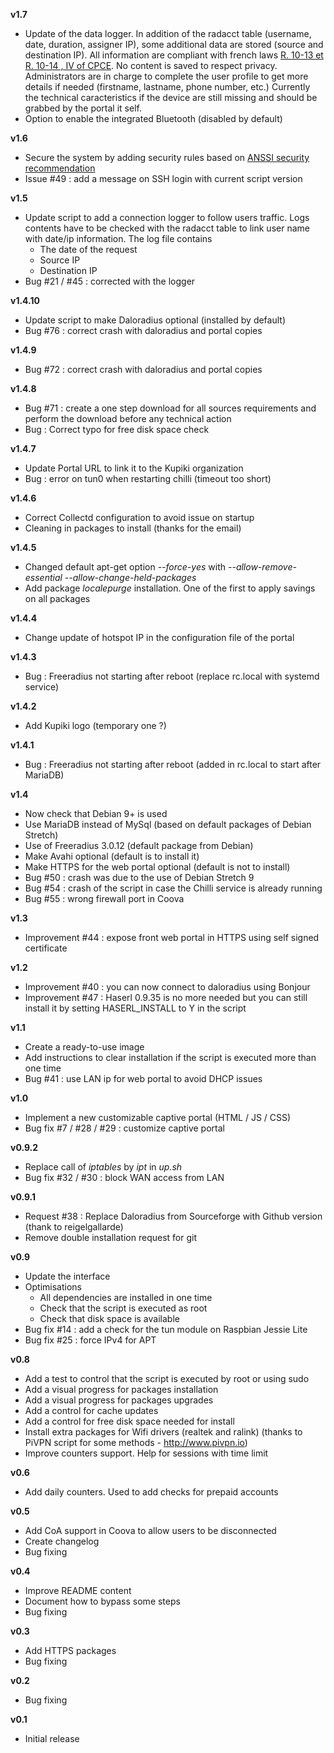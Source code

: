 **v1.7**
- Update of the data logger. In addition of the radacct table (username, date, duration, assigner IP),
some additional data are stored (source and destination IP).
All information are compliant with french laws [R. 10-13 et R. 10-14 , IV of CPCE](https://www.cdse.fr/wifi-et-conservation-des-donnees). No content is saved to respect privacy. Administrators are in charge to complete the user profile to get more details if needed (firstname, lastname, phone number, etc.)
Currently the technical caracteristics if the device are still missing and should be grabbed by the portal it self.
- Option to enable the integrated Bluetooth (disabled by default)

**v1.6**
- Secure the system by adding security rules based on [ANSSI security recommendation](https://www.ssi.gouv.fr/uploads/IMG/cspn/anssi-cspn_2009-04fr.pdf) 
- Issue #49 : add a message on SSH login with current script version

**v1.5**
- Update script to add a connection logger to follow users traffic. Logs contents have to be checked with the radacct table to link user name with date/ip information. The log file contains
  - The date of the request
  - Source IP
  - Destination IP
- Bug #21 / #45 : corrected with the logger

**v1.4.10**
- Update script to make Daloradius optional (installed by default)
- Bug #76 : correct crash with daloradius and portal copies

**v1.4.9**
- Bug #72 : correct crash with daloradius and portal copies

**v1.4.8**
- Bug #71 : create a one step download for all sources requirements and perform the download before any technical action
- Bug : Correct typo for free disk space check 

**v1.4.7**
- Update Portal URL to link it to the Kupiki organization
- Bug : error on tun0 when restarting chilli (timeout too short)

**v1.4.6**
- Correct Collectd configuration to avoid issue on startup
- Cleaning in packages to install (thanks for the email)

**v1.4.5**
- Changed default apt-get option _--force-yes_ with _--allow-remove-essential --allow-change-held-packages_
- Add package _localepurge_ installation. One of the first to apply savings on all packages 

**v1.4.4**
- Change update of hotspot IP in the configuration file of the portal

**v1.4.3**
- Bug : Freeradius not starting after reboot (replace rc.local with systemd service)

**v1.4.2**
- Add Kupiki logo (temporary one ?)

**v1.4.1**
- Bug : Freeradius not starting after reboot (added in rc.local to start after MariaDB)

**v1.4**
- Now check that Debian 9+ is used
- Use MariaDB instead of MySql (based on default packages of Debian Stretch)
- Use of Freeradius 3.0.12 (default package from Debian)
- Make Avahi optional (default is to install it)
- Make HTTPS for the web portal optional (default is not to install)
- Bug #50 : crash was due to the use of Debian Stretch 9
- Bug #54 : crash of the script in case the Chilli service is already running
- Bug #55 : wrong firewall port in Coova

**v1.3**
- Improvement #44 : expose front web portal in HTTPS using self signed certificate

**v1.2**
- Improvement #40 : you can now connect to daloradius using Bonjour
- Improvement #47 : Haserl 0.9.35 is no more needed but you can still install it by setting HASERL_INSTALL to Y in the script

**v1.1**
- Create a ready-to-use image
- Add instructions to clear installation if the script is executed more than one time 
- Bug #41 : use LAN ip for web portal to avoid DHCP issues

**v1.0**
- Implement a new customizable captive portal (HTML / JS / CSS)
- Bug fix #7 / #28 / #29 : customize captive portal

**v0.9.2**
- Replace call of _iptables_ by _ipt_ in _up.sh_
- Bug fix #32 / #30 : block WAN access from LAN 

**v0.9.1**
- Request #38 : Replace Daloradius from Sourceforge with Github version (thank to reigelgallarde)
- Remove double installation request for git

**v0.9**
- Update the interface
- Optimisations
  - All dependencies are installed in one time
  - Check that the script is executed as root
  - Check that disk space is available 
- Bug fix #14 : add a check for the tun module on Raspbian Jessie Lite
- Bug fix #25 : force IPv4 for APT  

**v0.8**
- Add a test to control that the script is executed by root or using sudo
- Add a visual progress for packages installation
- Add a visual progress for packages upgrades
- Add a control for cache updates
- Add a control for free disk space needed for install
- Install extra packages for Wifi drivers (realtek and ralink)
(thanks to PiVPN script for some methods - http://www.pivpn.io)
- Improve counters support. Help for sessions with time limit

**v0.6**
- Add daily counters. Used to add checks for prepaid accounts

**v0.5**
- Add CoA support in Coova to allow users to be disconnected
- Create changelog
- Bug fixing

**v0.4**
- Improve README content
- Document how to bypass some steps
- Bug fixing

**v0.3**
- Add HTTPS packages
- Bug fixing

**v0.2**
- Bug fixing

**v0.1**
- Initial release

